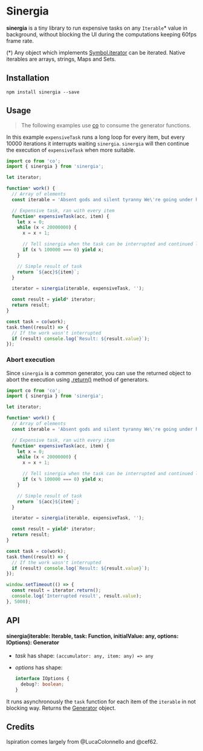 # Sinergia

**sinergia** is a tiny library to run expensive tasks on any `Iterable`* value in background, without blocking the UI during the computations keeping 60fps frame rate.

(*) Any object which implements [Symbol.iterator](https://developer.mozilla.org/en-US/docs/Web/JavaScript/Reference/Global_Objects/Symbol/iterator) can be iterated. Native iterables are arrays, strings, Maps and Sets.

## Installation

```
npm install sinergia --save
```

## Usage

> The following examples use [co](https://github.com/tj/co) to consume the generator functions.  

In this example `expensiveTask` runs a long loop for every item, but every 10000 iterations it interrupts waiting `sinergia`. `sinergia` will then continue the execution of `expensiveTask` when more suitable.

```javascript
import co from 'co';
import { sinergia } from 'sinergia';

let iterator;

function* work() {
  // Array of elements
  const iterable = 'Absent gods and silent tyranny We\'re going under hypnotised.'.split('');

  // Expensive task, ran with every item
  function* expensiveTask(acc, item) {
    let x = 0;
    while (x < 20000000) {
      x = x + 1;

      // Tell sinergia when the task can be interrupted and continued later
      if (x % 100000 === 0) yield x;
    }

    // Simple result of task
    return `${acc}${item}`;
  }

  iterator = sinergia(iterable, expensiveTask, '');

  const result = yield* iterator;
  return result;
}

const task = co(work);
task.then((result) => {
  // If the work wasn't interrupted
  if (result) console.log(`Result: ${result.value}`);
});
```

### Abort execution

Since `sinergia` is a common generator, you can use the returned object to abort the execution using [.return()](https://developer.mozilla.org/en-US/docs/Web/JavaScript/Reference/Global_Objects/Generator/return) method of generators.

```javascript
import co from 'co';
import { sinergia } from 'sinergia';

let iterator;

function* work() {
  // Array of elements
  const iterable = 'Absent gods and silent tyranny We\'re going under hypnotised.'.split('');

  // Expensive task, ran with every item
  function* expensiveTask(acc, item) {
    let x = 0;
    while (x < 20000000) {
      x = x + 1;

      // Tell sinergia when the task can be interrupted and continued later
      if (x % 100000 === 0) yield x;
    }

    // Simple result of task
    return `${acc}${item}`;
  }

  iterator = sinergia(iterable, expensiveTask, '');

  const result = yield* iterator;
  return result;
}

const task = co(work);
task.then((result) => {
  // If the work wasn't interrupted
  if (result) console.log(`Result: ${result.value}`);
});

window.setTimeout(() => {
  const result = iterator.return();
  console.log('Interrupted result', result.value);
}, 5000);
```

## API

#### sinergia(iterable: Iterable<any>, task: Function, initialValue: any, options: IOptions): Generator

- *task* has shape: `(accumulator: any, item: any) => any`

- *options* has shape:
  ```typescript
  interface IOptions {
    debug?: boolean;
  }
  ```

It runs asynchronously the `task` function for each item of the `iterable` in not blocking way.
Returns the [Generator](https://developer.mozilla.org/en-US/docs/Web/JavaScript/Reference/Global_Objects/Generator) object.

## Credits

Ispiration comes largely from @LucaColonnello and @cef62.
